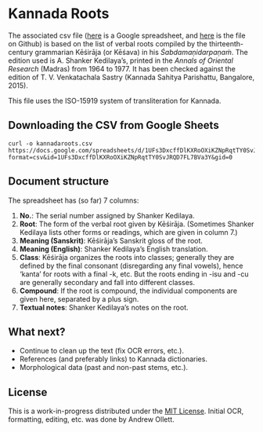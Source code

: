 # Kannada Roots 
The associated csv file ([here](https://docs.google.com/spreadsheets/d/1UFs3DxcffDlKXRoOXiKZNpRqtTY0SvJRQD7FL7BVa3Y/edit?usp=sharing) is a Google spreadsheet, and [here](https://github.com/aso2101/kannadaroots/blob/master/kannadaroots.csv) is the file on Github) is based on the list of verbal roots compiled by the thirteenth-century grammarian Kēśirāja (or Kēśava) in his *Śabdamaṇidarpaṇaṁ*. The edition used is A. Shanker Kedilaya’s, printed in the *Annals of Oriental Research* (Madras) from 1964 to 1977. It has been checked against the edition of T. V. Venkatachala Sastry (Kannada Sahitya Parishattu, Bangalore, 2015).

This file uses the ISO-15919 system of transliteration for Kannada.

## Downloading the CSV from Google Sheets
```
curl -o kannadaroots.csv https://docs.google.com/spreadsheets/d/1UFs3DxcffDlKXRoOXiKZNpRqtTY0SvJRQD7FL7BVa3Y/export?format=csv&id=1UFs3DxcffDlKXRoOXiKZNpRqtTY0SvJRQD7FL7BVa3Y&gid=0
```

## Document structure
The spreadsheet has (so far) 7 columns:
1. **No.**: The serial number assigned by Shanker Kedilaya.
2. **Root**: The form of the verbal root given by Kēśirāja. (Sometimes Shanker Kedilaya lists other forms or readings, which are given in column 7.)
3. **Meaning (Sanskrit)**: Kēśirāja’s Sanskrit gloss of the root.
4. **Meaning (English)**: Shanker Kedilaya’s English translation.
5. **Class**: Kēśirāja organizes the roots into classes; generally they are defined by the final consonant (disregarding any final vowels), hence ‘kanta’ for roots with a final -k, etc. But the roots ending in -isu and -cu are generally secondary and fall into different classes.
6. **Compound**: If the root is compound, the individual components are given here, separated by a plus sign.
7. **Textual notes**: Shanker Kedilaya’s notes on the root.


## What next?
- Continue to clean up the text (fix OCR errors, etc.).
- References (and preferably links) to Kannada dictionaries.
- Morphological data (past and non-past stems, etc.).

## License
This is a work-in-progress distributed under the [MIT License](https://opensource.org/licenses/MIT). Initial OCR, formatting, editing, etc. was done by Andrew Ollett.